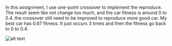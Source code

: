 In this assignment, I use one-point crossover to implement the reproduce.
The result seem like not change too much, and the car fitness is around 0 to 0.4. the crossover still need to be improved to reproduce more good car. 
My best car has 0.67 fitness. It just occurs 3 times and then the fitness go back to 0 to 0.4.

![alt text](https://github.com/MarkMaTeng/UCSC-Generative-Design/blob/master/asg4/example.gif)
